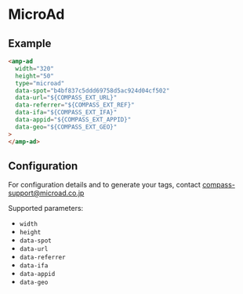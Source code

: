 # MicroAd

## Example

```html
<amp-ad
  width="320"
  height="50"
  type="microad"
  data-spot="b4bf837c5ddd69758d5ac924d04cf502"
  data-url="${COMPASS_EXT_URL}"
  data-referrer="${COMPASS_EXT_REF}"
  data-ifa="${COMPASS_EXT_IFA}"
  data-appid="${COMPASS_EXT_APPID}"
  data-geo="${COMPASS_EXT_GEO}"
>
</amp-ad>
```

## Configuration

For configuration details and to generate your tags, contact compass-support@microad.co.jp

Supported parameters:

-   `width`
-   `height`
-   `data-spot`
-   `data-url`
-   `data-referrer`
-   `data-ifa`
-   `data-appid`
-   `data-geo`
